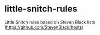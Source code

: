 # little-snitch-rules
Little Snitch rules based on Steven Black lists (https://github.com/StevenBlack/hosts)
